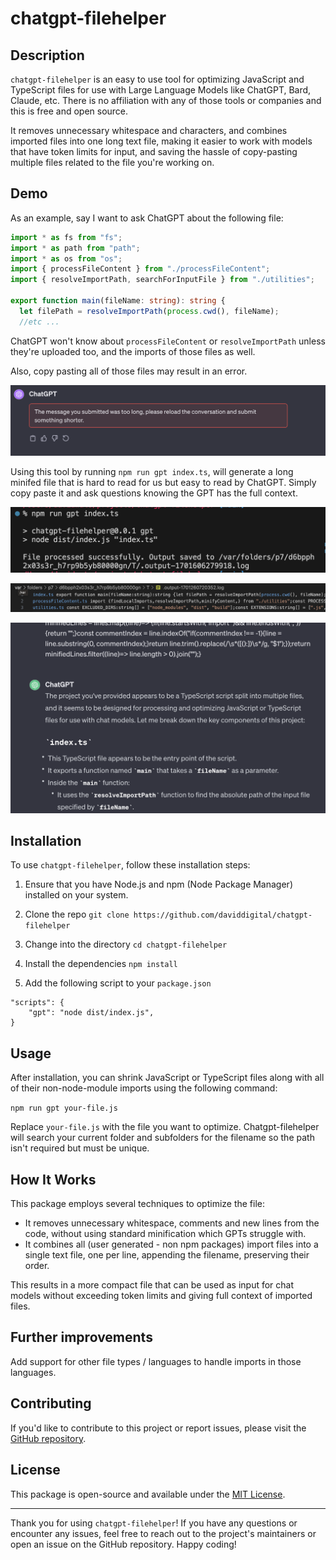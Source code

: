 # chatgpt-filehelper

## Description

`chatgpt-filehelper` is an easy to use tool for optimizing JavaScript and TypeScript files for use with Large Language Models like ChatGPT, Bard, Claude, etc. There is no affiliation with any of those tools or companies and this is free and open source.

It removes unnecessary whitespace and characters, and combines imported files into one long text file, making it easier to work with models that have token limits for input, and saving the hassle of copy-pasting multiple files related to the file you're working on.

## Demo

As an example, say I want to ask ChatGPT about the following file:

```ts
import * as fs from "fs";
import * as path from "path";
import * as os from "os";
import { processFileContent } from "./processFileContent";
import { resolveImportPath, searchForInputFile } from "./utilities";

export function main(fileName: string): string {
  let filePath = resolveImportPath(process.cwd(), fileName);
  //etc ...
```

ChatGPT won't know about `processFileContent` or `resolveImportPath` unless they're uploaded too, and the imports of those files as well.

Also, copy pasting all of those files may result in an error.

![Too long](images/too_long.png)

Using this tool by running `npm run gpt index.ts`, will generate a long minifed file that is hard to read for us but easy to read by ChatGPT. Simply copy paste it and ask questions knowing the GPT has the full context.

![Usage](/images/usage.png)

![Generated File](images/generatedfile.png)

![ChatGPT reading combined file](images/chatgpt.png)

## Installation

To use `chatgpt-filehelper`, follow these installation steps:

1. Ensure that you have Node.js and npm (Node Package Manager) installed on your system.

2. Clone the repo `git clone https://github.com/daviddigital/chatgpt-filehelper`

3. Change into the directory `cd chatgpt-filehelper`

4. Install the dependencies `npm install`

5. Add the following script to your `package.json`

```
"scripts": {
    "gpt": "node dist/index.js",
}
```

## Usage

After installation, you can shrink JavaScript or TypeScript files along with all of their non-node-module imports using the following command:

`npm run gpt your-file.js`

Replace `your-file.js` with the file you want to optimize. Chatgpt-filehelper will search your current folder and subfolders for the filename so the path isn't required but must be unique.

## How It Works

This package employs several techniques to optimize the file:

- It removes unnecessary whitespace, comments and new lines from the code, without using standard minification which GPTs struggle with.
- It combines all (user generated - non npm packages) import files into a single text file, one per line, appending the filename, preserving their order.

This results in a more compact file that can be used as input for chat models without exceeding token limits and giving full context of imported files.

## Further improvements

Add support for other file types / languages to handle imports in those languages.

## Contributing

If you'd like to contribute to this project or report issues, please visit the [GitHub repository](https://github.com/daviddigital/chatgpt-filehelper).

## License

This package is open-source and available under the [MIT License](LICENSE).

---

Thank you for using `chatgpt-filehelper`! If you have any questions or encounter any issues, feel free to reach out to the project's maintainers or open an issue on the GitHub repository. Happy coding!

